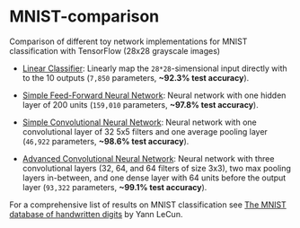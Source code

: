 # MNIST-comparison
Comparison of different toy network implementations for MNIST classification with TensorFlow (28x28 grayscale images)

* [Linear Classifier](https://github.com/sgttwld/MNIST-comparison/blob/master/1_mnist_LIN.py): Linearly map the `28*28`-simensional input directly with to the 10 outputs (`7,850` parameters, **~92.3% test accuracy**).

* [Simple Feed-Forward Neural Network](https://github.com/sgttwld/MNIST-comparison/blob/master/2_mnist_NN.py): Neural network with one hidden layer of 200 units (`159,010` parameters, **~97.8% test accuracy**).

* [Simple Convolutional Neural Network](https://github.com/sgttwld/MNIST-comparison/blob/master/3_mnist_CNN.py): 
Neural network with one convolutional layer of 32 5x5 filters and one average pooling layer (`46,922` parameters, **~98.6% test accuracy**).

* [Advanced Convolutional Neural Network](https://github.com/sgttwld/MNIST-comparison/blob/master/4_mnist_CNN2.py): Neural network with three convolutional layers (32, 64, and 64 filters of size 3x3), two max pooling layers in-between, and one dense layer with 64 units before the output layer (`93,322` parameters, **~99.1% test accuracy**).

For a comprehensive list of results on MNIST classification see [The MNIST database of handwritten digits](http://yann.lecun.com/exdb/mnist/) by Yann LeCun.